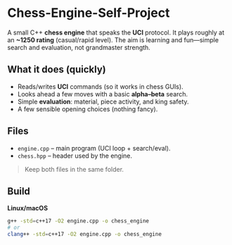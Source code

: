 # Chess-Engine-Self-Project

A small C++ **chess engine** that speaks the **UCI** protocol. It plays roughly at an **~1250 rating** (casual/rapid level). The aim is learning and fun—simple search and evaluation, not grandmaster strength.

## What it does (quickly)
- Reads/writes **UCI** commands (so it works in chess GUIs).
- Looks ahead a few moves with a basic **alpha–beta** search.
- Simple **evaluation**: material, piece activity, and king safety.
- A few sensible opening choices (nothing fancy).

## Files
- `engine.cpp` – main program (UCI loop + search/eval).
- `chess.hpp` – header used by the engine.
> Keep both files in the same folder.

## Build
**Linux/macOS**
```bash
g++ -std=c++17 -O2 engine.cpp -o chess_engine
# or
clang++ -std=c++17 -O2 engine.cpp -o chess_engine
